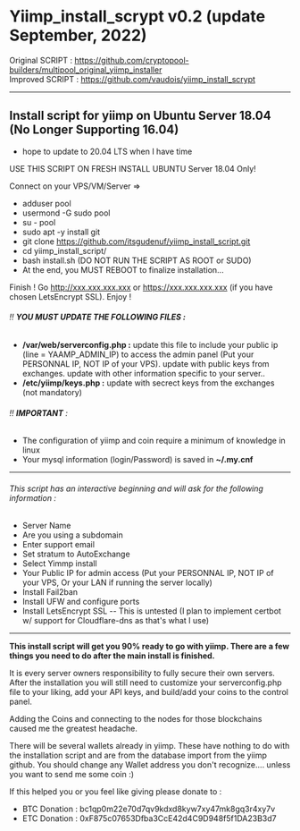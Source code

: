 # Yiimp_install_scrypt v0.2 (update September, 2022)

Original SCRIPT : https://github.com/cryptopool-builders/multipool_original_yiimp_installer  
Improved SCRIPT : https://github.com/vaudois/yiimp_install_scrypt


***********************************

## Install script for yiimp on Ubuntu Server 18.04  (No Longer Supporting 16.04)  
* hope to update to 20.04 LTS when I have time

USE THIS SCRIPT ON FRESH INSTALL UBUNTU Server 18.04 Only!

Connect on your VPS/VM/Server =>
- adduser pool
- usermond -G sudo pool
- su - pool
- sudo apt -y install git
- git clone https://github.com/itsgudenuf/yiimp_install_script.git
- cd yiimp_install_script/
- bash install.sh (DO NOT RUN THE SCRIPT AS ROOT or SUDO)
- At the end, you MUST REBOOT to finalize installation...

Finish !
Go http://xxx.xxx.xxx.xxx or https://xxx.xxx.xxx.xxx (if you have chosen LetsEncrypt SSL). Enjoy !

###### :bangbang: **YOU MUST UPDATE THE FOLLOWING FILES :**
- **/var/web/serverconfig.php :** update this file to include your public ip (line = YAAMP_ADMIN_IP) to access the admin panel (Put your PERSONNAL IP, NOT IP of your VPS). update with public keys from exchanges. update with other information specific to your server..
- **/etc/yiimp/keys.php :** update with secrect keys from the exchanges (not mandatory)


###### :bangbang: **IMPORTANT** : 

- The configuration of yiimp and coin require a minimum of knowledge in linux
- Your mysql information (login/Password) is saved in **~/.my.cnf**

***********************************

###### This script has an interactive beginning and will ask for the following information :

- Server Name 
- Are you using a subdomain
- Enter support email
- Set stratum to AutoExchange
- Select Yimmp install
- Your Public IP for admin access (Put your PERSONNAL IP, NOT IP of your VPS, Or your LAN if running the server locally)
- Install Fail2ban
- Install UFW and configure ports
- Install LetsEncrypt SSL  -- This is untested (I plan to implement certbot w/ support for Cloudflare-dns as that's what I use)

***********************************

**This install script will get you 90% ready to go with yiimp. There are a few things you need to do after the main install is finished.**

It is every server owners responsibility to fully secure their own servers. After the installation you will still need to customize your serverconfig.php file to your liking, add your API keys, and build/add your coins to the control panel. 

Adding the Coins and connecting to the nodes for those blockchains caused me the greatest headache.

There will be several wallets already in yiimp. These have nothing to do with the installation script and are from the database import from the yiimp github. 
You should change any Wallet address you don't recognize.... unless you want to send me some coin :)


If this helped you or you feel like giving please donate to : 
- BTC Donation : bc1qp0m22e70d7qv9kdxd8kyw7xy47mk8gq3r4xy7v
- ETC Donation : 0xF875c07653Dfba3CcE42d4C9D948f5f1DA23B3d7 
